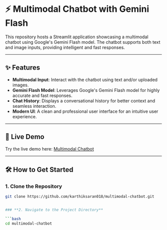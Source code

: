 # ⚡️ Multimodal Chatbot with Gemini Flash

This repository hosts a Streamlit application showcasing a multimodal chatbot using Google's Gemini Flash model. The chatbot supports both text and image inputs, providing intelligent and fast responses.

---

## ✨ Features

- **Multimodal Input**: Interact with the chatbot using text and/or uploaded images.
- **Gemini Flash Model**: Leverages Google's Gemini Flash model for highly accurate and fast responses.
- **Chat History**: Displays a conversational history for better context and seamless interaction.
- **Modern UI**: A clean and professional user interface for an intuitive user experience.

---

## 🚀 Live Demo

Try the live demo here: [Multimodal Chatbot](https://multimodal-chatbot.streamlit.app/)

---

## 🛠️ How to Get Started

### **1. Clone the Repository**

```bash
git clone https://github.com/karthiksaran018/multimodal-chatbot.git


### **2. Navigate to the Project Directory**

```bash
cd multimodal-chatbot
